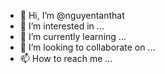 - 👋 Hi, I’m @nguyentanthat
- 👀 I’m interested in ...
- 🌱 I’m currently learning ...
- 💞️ I’m looking to collaborate on ...
- 📫 How to reach me ...

<!---
nguyentanthat/nguyentanthat is a ✨ special ✨ repository because its `README.md` (this file) appears on your GitHub profile.
You can click the Preview link to take a look at your changes.
--->
